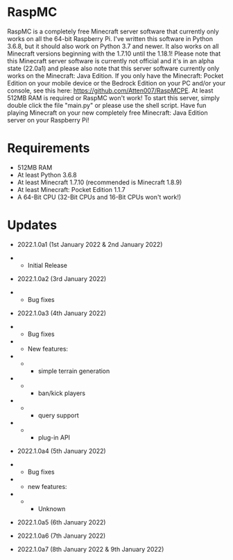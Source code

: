 # RaspMC
RaspMC is a completely free Minecraft server software that currently only works on all the 64-bit Raspberry Pi.
I've written this software in Python 3.6.8, but it should also work on Python 3.7 and newer. 
It also works on all Minecraft versions beginning with the 1.7.10 until the 1.18.1! 
Please note that this Minecraft server software is currently not official and it's in an alpha state (22.0a1) and please also note that this server software currently only works on the Minecraft: Java Edition. 
If you only have the Minecraft: Pocket Edition on your mobile device or the Bedrock Edition on your PC and/or your console, see this here: https://github.com/Atten007/RaspMCPE.
At least 512MB RAM is required or RaspMC won't work! To start this server, simply double click the file "main.py" or please use the shell script.
Have fun playing Minecraft on your new completely free Minecraft: Java Edition server on your Raspberry Pi!

# Requirements
- 512MB RAM
- At least Python 3.6.8
- At least Minecraft 1.7.10 (recommended is Minecraft 1.8.9)
- At least Minecraft: Pocket Edition 1.1.7
- A 64-Bit CPU (32-Bit CPUs and 16-Bit CPUs won't work!)

# Updates

- 2022.1.0a1 (1st January 2022 & 2nd January 2022)
- - Initial Release

- 2022.1.0a2 (3rd January 2022)
- - Bug fixes

- 2022.1.0a3 (4th January 2022)
- - Bug fixes
- - New features:
- - - simple terrain generation
- - - ban/kick players
- - - query support
- - - plug-in API

- 2022.1.0a4 (5th January 2022)
- - Bug fixes
- - new features:
- - - Unknown

- 2022.1.0a5 (6th January 2022)

- 2022.1.0a6 (7th January 2022)

- 2022.1.0a7 (8th January 2022 & 9th January 2022)
